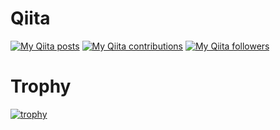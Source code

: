 
# Qiita
[![My Qiita posts](https://qiita-badge.apiapi.app/s/i-tanaka730/posts.svg)](http://qiita.com/i-tanaka730)
[![My Qiita contributions](https://qiita-badge.apiapi.app/s/i-tanaka730/contributions.svg)](http://qiita.com/i-tanaka730)
[![My Qiita followers](https://qiita-badge.apiapi.app/s/i-tanaka730/followers.svg)](http://qiita.com/i-tanaka730)

# Trophy
[![trophy](https://github-profile-trophy.vercel.app/?username=i-tanaka730)](https://github.com/ryo-ma/github-profile-trophy)

